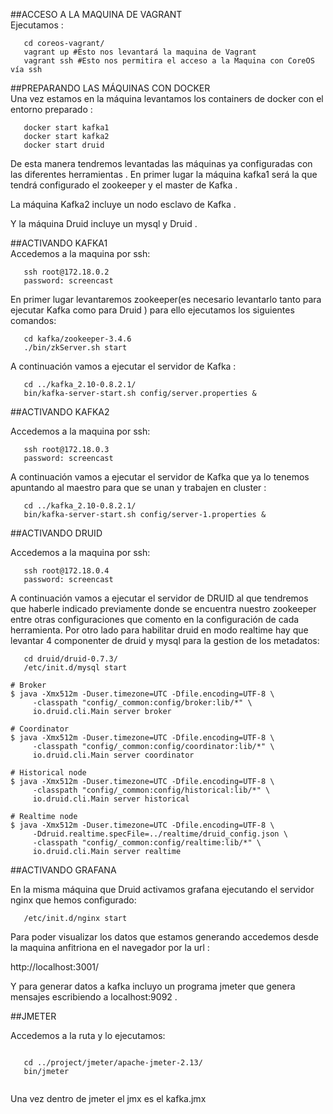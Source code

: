 
##ACCESO A LA MAQUINA DE VAGRANT  
  Ejecutamos :
  
```
   cd coreos-vagrant/
   vagrant up #Esto nos levantará la maquina de Vagrant 
   vagrant ssh #Esto nos permitira el acceso a la Maquina con CoreOS vía ssh
```


##PREPARANDO LAS MÁQUINAS CON DOCKER   
  Una vez estamos en la máquina levantamos los containers de docker con el entorno preparado  :
  
```
   docker start kafka1
   docker start kafka2
   docker start druid
```

De esta manera tendremos levantadas las máquinas ya configuradas con las diferentes herramientas . En primer lugar la máquina kafka1 será la que tendrá configurado el zookeeper y el master de Kafka .

La máquina Kafka2 incluye un nodo esclavo de Kafka . 

Y la máquina Druid incluye un mysql y Druid . 

##ACTIVANDO KAFKA1   
  Accedemos a la maquina por ssh:
  
```
   ssh root@172.18.0.2
   password: screencast
```

En primer lugar levantaremos zookeeper(es necesario levantarlo tanto para ejecutar Kafka como para Druid )  para ello ejecutamos los siguientes comandos:

```
   cd kafka/zookeeper-3.4.6
   ./bin/zkServer.sh start
```
A continuación vamos a ejecutar el servidor de Kafka : 

```
   cd ../kafka_2.10-0.8.2.1/
   bin/kafka-server-start.sh config/server.properties &
```

##ACTIVANDO KAFKA2

Accedemos a la maquina por ssh:
  
```
   ssh root@172.18.0.3
   password: screencast
```

A continuación vamos a ejecutar el servidor de Kafka que ya lo tenemos apuntando al maestro para que se unan y trabajen en cluster : 

```
   cd ../kafka_2.10-0.8.2.1/
   bin/kafka-server-start.sh config/server-1.properties &
```

##ACTIVANDO DRUID

Accedemos a la maquina por ssh:
  
```
   ssh root@172.18.0.4
   password: screencast
```

A continuación vamos a ejecutar el servidor de DRUID al que tendremos que haberle indicado previamente donde se encuentra nuestro zookeeper entre otras configuraciones que comento en la configuración de cada herramienta. Por otro lado para habilitar druid en modo realtime hay que levantar 4 componenter de druid y mysql para la gestion de los metadatos: 

```
   cd druid/druid-0.7.3/
   /etc/init.d/mysql start
```
```
# Broker
$ java -Xmx512m -Duser.timezone=UTC -Dfile.encoding=UTF-8 \
     -classpath "config/_common:config/broker:lib/*" \
     io.druid.cli.Main server broker
```

```
# Coordinator
$ java -Xmx512m -Duser.timezone=UTC -Dfile.encoding=UTF-8 \
     -classpath "config/_common:config/coordinator:lib/*" \
     io.druid.cli.Main server coordinator
```

```
# Historical node
$ java -Xmx512m -Duser.timezone=UTC -Dfile.encoding=UTF-8 \
     -classpath "config/_common:config/historical:lib/*" \
     io.druid.cli.Main server historical
```

```
# Realtime node
$ java -Xmx512m -Duser.timezone=UTC -Dfile.encoding=UTF-8 \
     -Ddruid.realtime.specFile=../realtime/druid_config.json \
     -classpath "config/_common:config/realtime:lib/*" \
     io.druid.cli.Main server realtime
```
##ACTIVANDO GRAFANA

En la misma máquina que Druid activamos grafana ejecutando el servidor nginx que hemos configurado:
  
```
   /etc/init.d/nginx start
```


Para poder visualizar los datos que estamos generando accedemos desde la maquina  anfitriona en el navegador por la url : 

http://localhost:3001/

Y para generar datos a kafka incluyo un programa jmeter que genera mensajes escribiendo a localhost:9092 .

##JMETER

Accedemos a la ruta y lo ejecutamos:
  
```
  
   cd ../project/jmeter/apache-jmeter-2.13/
   bin/jmeter
   
```

Una vez dentro de jmeter el jmx es el kafka.jmx

